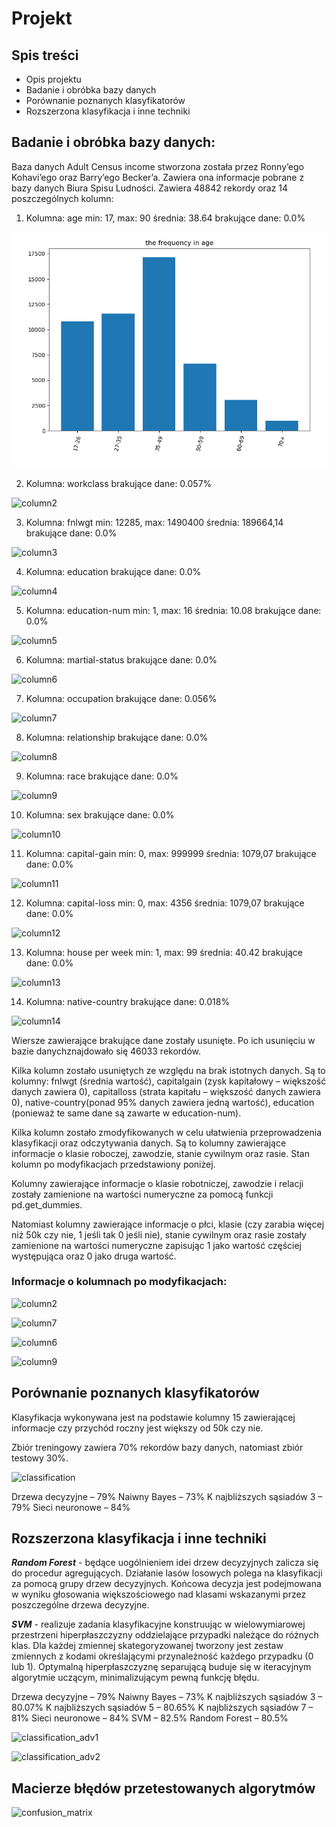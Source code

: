 # Projekt



## Spis treści

-   Opis projektu
-   Badanie i obróbka bazy danych 
-   Porównanie poznanych klasyfikatorów
-   Rozszerzona klasyfikacja i inne techniki

## Badanie i obróbka bazy danych:
Baza danych Adult Census income stworzona została przez Ronny’ego Kohavi’ego oraz Barry’ego Becker’a. Zawiera ona informacje pobrane z bazy danych Biura Spisu Ludności.
Zawiera 48842 rekordy oraz 14 poszczególnych kolumn:
1. Kolumna: age
min: 17, max: 90
średnia: 38.64
brakujące dane: 0.0%

![column1](https://github.com/talcia/adult-census-income/blob/main/assets/age.png)

2. Kolumna: workclass
brakujące dane: 0.057%

![column2]()

3. Kolumna: fnlwgt
min: 12285, max: 1490400
średnia: 189664,14
brakujące dane: 0.0%

![column3]()

4. Kolumna: education
brakujące dane: 0.0%

![column4]()

5. Kolumna: education-num
min: 1, max: 16
średnia: 10.08
brakujące dane: 0.0%

![column5]()

6. Kolumna: martial-status
brakujące dane: 0.0%

![column6]()

7. Kolumna: occupation
brakujące dane: 0.056%

![column7]()

8. Kolumna: relationship
brakujące dane: 0.0%

![column8]()

9. Kolumna: race
brakujące dane: 0.0%

![column9]()

10. Kolumna: sex
brakujące dane: 0.0%

![column10]()

11. Kolumna: capital-gain
min: 0, max: 999999
średnia: 1079,07
brakujące dane: 0.0%

![column11]()

12. Kolumna: capital-loss
min: 0, max: 4356
średnia: 1079,07
brakujące dane: 0.0%

![column12]()

13. Kolumna: house per week
min: 1, max: 99
średnia: 40.42
brakujące dane: 0.0%

![column13]()

14. Kolumna: native-country
brakujące dane: 0.018%

![column14]()

Wiersze zawierające brakujące dane zostały usunięte. Po ich usunięciu w bazie danychznajdowało się 46033 rekordów.

Kilka kolumn zostało usuniętych ze względu na brak istotnych danych. Są to kolumny: fnlwgt
(średnia wartość), capitalgain (zysk kapitałowy – większość danych zawiera 0), capitalloss
(strata kapitału – większość danych zawiera 0), native-country(ponad 95% danych zawiera
jedną wartość), education (ponieważ te same dane są zawarte w education-num).

Kilka kolumn zostało zmodyfikowanych w celu ułatwienia przeprowadzenia klasyfikacji oraz
odczytywania danych. Są to kolumny zawierające informacje o klasie roboczej, zawodzie,
stanie cywilnym oraz rasie. Stan kolumn po modyfikacjach przedstawiony poniżej.

Kolumny zawierające informacje o klasie robotniczej, zawodzie i relacji zostały zamienione
na wartości numeryczne za pomocą funkcji pd.get_dummies.

Natomiast kolumny zawierające informacje o płci, klasie (czy zarabia więcej niż 50k czy nie, 1
jeśli tak 0 jeśli nie), stanie cywilnym oraz rasie zostały zamienione na wartości numeryczne
zapisując 1 jako wartość częściej występująca oraz 0 jako druga wartość.

### Informacje o kolumnach po modyfikacjach:

![column2]()

![column7]()

![column6]()

![column9]()

## Porównanie poznanych klasyfikatorów

Klasyfikacja wykonywana jest na podstawie kolumny 15 zawierającej informacje czy przychód roczny jest większy od 50k czy nie.

Zbiór treningowy zawiera 70% rekordów bazy danych, natomiast zbiór testowy 30%.

![classification]()

Drzewa decyzyjne – 79%
Naiwny Bayes – 73%
K najbliższych sąsiadów 3 – 79%
Sieci neuronowe – 84%


## Rozszerzona klasyfikacja i inne techniki

***Random Forest*** - będące uogólnieniem idei drzew decyzyjnych zalicza się do procedur agregujących.
Działanie lasów losowych polega na klasyfikacji za pomocą grupy drzew decyzyjnych. Końcowa
decyzja jest podejmowana w wyniku głosowania większościowego nad klasami wskazanymi przez
poszczególne drzewa decyzyjne.

***SVM*** - realizuje zadania klasyfikacyjne konstruując w wielowymiarowej przestrzeni hiperpłaszczyzny
oddzielające przypadki należące do różnych klas. Dla każdej zmiennej skategoryzowanej tworzony
jest zestaw zmiennych z kodami określającymi przynależność każdego przypadku (0 lub 1).
Optymalną hiperpłaszczyznę separującą buduje się w iteracyjnym algorytmie uczącym,
minimalizującym pewną funkcję błędu.

Drzewa decyzyjne – 79%
Naiwny Bayes – 73%
K najbliższych sąsiadów 3 – 80.07%
K najbliższych sąsiadów 5 – 80.65%
K najbliższych sąsiadów 7 – 81%
Sieci neuronowe – 84%
SVM – 82.5%
Random Forest – 80.5%


![classification_adv1]()

![classification_adv2]()


## Macierze błędów przetestowanych algorytmów

![confusion_matrix]()

